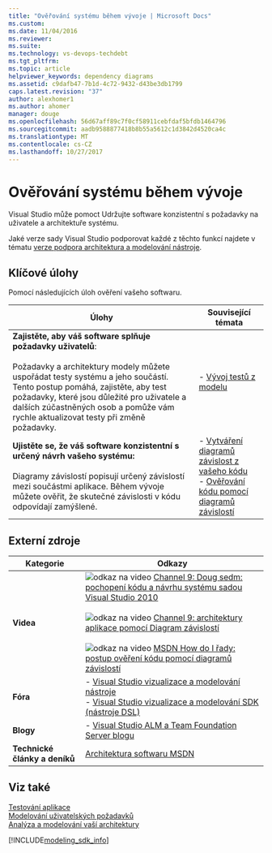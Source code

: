 ```yaml
---
title: "Ověřování systému během vývoje | Microsoft Docs"
ms.custom: 
ms.date: 11/04/2016
ms.reviewer: 
ms.suite: 
ms.technology: vs-devops-techdebt
ms.tgt_pltfrm: 
ms.topic: article
helpviewer_keywords: dependency diagrams
ms.assetid: c9dafb47-7b1d-4c72-9432-d43be3db1799
caps.latest.revision: "37"
author: alexhomer1
ms.author: ahomer
manager: douge
ms.openlocfilehash: 56d67aff89c7f0cf58911cebfdaf5bfdb1464796
ms.sourcegitcommit: aadb9588877418b8b55a5612c1d3842d4520ca4c
ms.translationtype: MT
ms.contentlocale: cs-CZ
ms.lasthandoff: 10/27/2017
---
```

# <a name="validate-your-system-during-development"></a>Ověřování systému během vývoje
Visual Studio může pomoct Udržujte software konzistentní s požadavky na uživatele a architektuře systému.  
  
 Jaké verze sady Visual Studio podporovat každé z těchto funkcí najdete v tématu [verze podpora architektura a modelování nástroje](../modeling/what-s-new-for-design-in-visual-studio.md#VersionSupport).  
  
## <a name="key-tasks"></a>Klíčové úlohy  
 Pomocí následujících úloh ověření vašeho softwaru.  
  
|**Úlohy**|**Související témata**|  
|---------------|---------------------------|  
|**Zajistěte, aby váš software splňuje požadavky uživatelů**:<br /><br /> Požadavky a architektury modely můžete uspořádat testy systému a jeho součástí. Tento postup pomáhá, zajistěte, aby test požadavky, které jsou důležité pro uživatele a dalších zúčastněných osob a pomůže vám rychle aktualizovat testy při změně požadavky.|-   [Vývoj testů z modelu](../modeling/develop-tests-from-a-model.md)|  
|**Ujistěte se, že váš software konzistentní s určený návrh vašeho systému:**<br /><br /> Diagramy závislostí popisují určený závislostí mezi součástmi aplikace. Během vývoje můžete ověřit, že skutečné závislosti v kódu odpovídají zamýšlené.|-   [Vytváření diagramů závislost z vašeho kódu](../modeling/create-layer-diagrams-from-your-code.md)<br />-   [Ověřování kódu pomocí diagramů závislostí](../modeling/validate-code-with-layer-diagrams.md)|  
  
## <a name="external-resources"></a>Externí zdroje  
  
|**Kategorie**|**Odkazy**|  
|------------------|---------------|  
|**Videa**|![odkaz na video](../data-tools/media/playvideo.gif "PlayVideo") [Channel 9: Doug sedm: pochopení kódu a návrhu systému sadou Visual Studio 2010](http://go.microsoft.com/fwlink/?LinkId=216100)<br /><br /> ![odkaz na video](../data-tools/media/playvideo.gif "PlayVideo") [Channel 9: architektury aplikace pomocí Diagram závislostí](http://go.microsoft.com/fwlink/?LinkID=201117)<br /><br /> ![odkaz na video](../data-tools/media/playvideo.gif "PlayVideo") [MSDN How do I řady: postup ověření kódu pomocí diagramů závislostí](http://go.microsoft.com/fwlink/?LinkID=214405)|  
|**Fóra**|-   [Visual Studio vizualizace a modelování nástroje](http://go.microsoft.com/fwlink/?LinkId=184720)<br />-   [Visual Studio vizualizace a modelování SDK (nástroje DSL)](http://go.microsoft.com/fwlink/?LinkId=184721)|  
|**Blogy**|-   [Visual Studio ALM a Team Foundation Server blogu](http://go.microsoft.com/fwlink/?LinkID=201340)|  
|**Technické články a deníků**|[Architektura softwaru MSDN](http://go.microsoft.com/fwlink/?LinkId=201343)|  
  
## <a name="see-also"></a>Viz také  
 [Testování aplikace](https://www.visualstudio.com/en-gb/docs/test/overview)   
 [Modelování uživatelských požadavků](../modeling/model-user-requirements.md)   
 [Analýza a modelování vaší architektury](../modeling/analyze-and-model-your-architecture.md)

[!INCLUDE[modeling_sdk_info](includes/modeling_sdk_info.md)]
